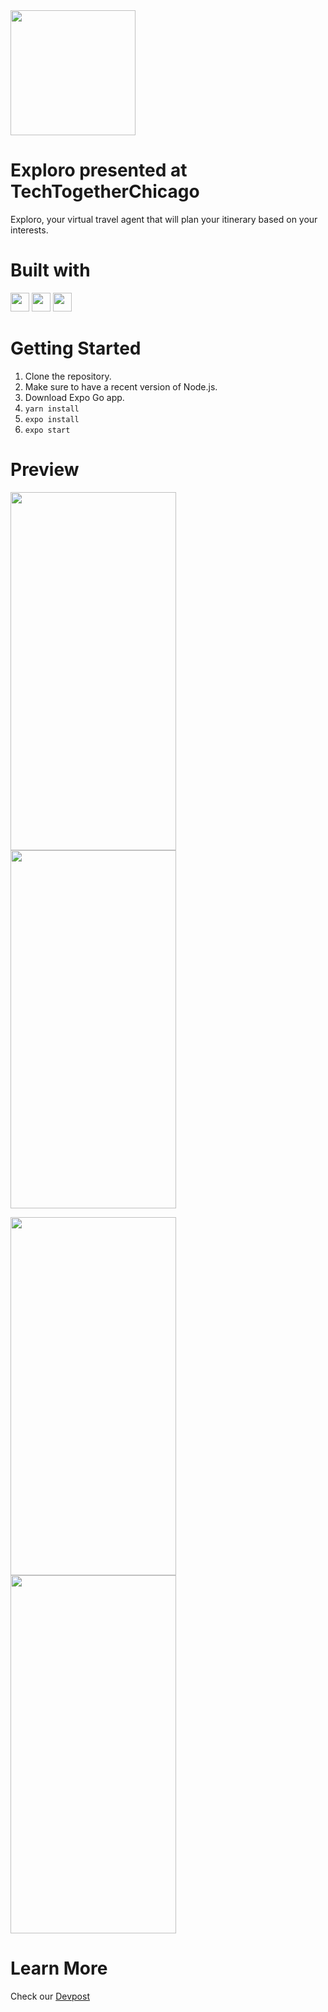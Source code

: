 <img src="https://user-images.githubusercontent.com/74876532/156441951-95cb496e-bf1a-470d-a619-55922479d9ec.png" height="200">

# Exploro presented at TechTogetherChicago

Exploro, your virtual travel agent that will plan your itinerary based on your interests. 

# Built with
<img src="https://img.icons8.com/color/48/000000/react-native.png" height="30"/>  <img src="https://img.icons8.com/color/48/000000/firebase.png"  height="30"/>  <img src="https://img.icons8.com/color/48/000000/google-maps-new.png" height="30"/>

# Getting Started

1. Clone the repository.
2. Make sure to have a recent version of Node.js.
3. Download Expo Go app.
4. `yarn install`
5. `expo install`
6. `expo start`

# Preview 

<img src="https://user-images.githubusercontent.com/74876532/156442006-aeff7a49-bb65-4d07-8349-c336e157e406.jpg" width="265" height="573"> <img src="https://user-images.githubusercontent.com/74876532/156442010-e7eb99e5-6b03-4a09-aef2-255d49accccf.jpg" width="265" height="573"> 

<img src="https://user-images.githubusercontent.com/74876532/156442005-d16b25bf-e503-420e-b95c-ebac38cc5b1b.jpg" width="265" height="573"> <img src="https://user-images.githubusercontent.com/74876532/156442012-30d9b792-b766-4b88-ab15-b526bddcd634.png" width="265" height="573">

# Learn More
Check our [Devpost](https://devpost.com/software/exploro-mr4dha)

